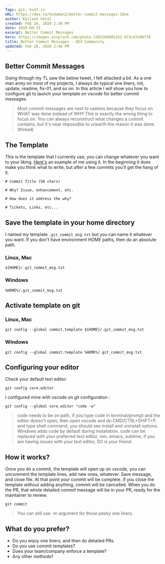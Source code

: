 ```yaml
---
Tags: git, kv47.in
URL: https://dev.to/kodaman2/better-commit-messages-3dnm
author: Kailash Vetal
created: Feb 28, 2020 2:30 PM
date: 2019-04-31
excerpt: Better Commit Messages
hero: https://images.unsplash.com/photo-1501504905252-473c47e087f8
title: Better Commit Messages - DEV Community 
updated: Feb 28, 2020 2:46 PM
---
```

## Better Commit Messages

Going through my TL saw the below tweet, I felt attacked a bit. As a one man army on most of my projects, I always do typical one liners, init, update, readme, fix-01, and so on. In this article I will show you how to configure git to launch your template on vscode for better commit messages.

> Most commit messages are next to useless because they focus on WHAT was done instead of WHY.This is exactly the wrong thing to focus on. You can always reconstruct what changes a commit contains, but it's near impossible to unearth the reason it was done.(thread)

## The Template

This is the template that I currently use, you can change whatever you want to your liking. [Here's](https://github.com/dmroeder/pylogix/pull/71) an example of me using it. In the beginning it does make you think what to write, but after a few commits you'll get the hang of it.

    # Commit Title (50 chars)
    
    # Why? Issue, enhancement, etc.
    
    # How does it address the why?
    
    # Tickets, Links, etc...

## Save the template in your home directory

I named my template `.git_commit_msg.txt` but you can name it whatever you want. If you don't have environment HOME paths, then do an absolute path.

### Linux, Mac

`${HOME}/.git_commit_msg.txt`

### Windows

`%HOME%/.git_commit_msg.txt`

## Activate template on git

### Linux, Mac

    git config --global commit.template ${HOME}/.git_commit_msg.txt

### Windows

    git config --global commit.template %HOME%/.git_commit_msg.txt

## Configuring your editor

Check your default text editor:

    git config core.editor

I configured mine with vscode on git configuration :

    git config --global core.editor "code -w"

> code needs to be on path, if you type code in terminal/prompt and the editor doesn't open, then open vscode and do CMD/CTRL+SHIFT+P, and type shell command, you should see install and uninstall options. Windows adds code by default during installation. code can be replaced with your preferred text editor, vim, emacs, sublime, if you are having issues with your text editor, SO is your friend.

## How it works?

Once you do a commit, the template will open up on vscode, you can uncomment the template lines, add new ones, whatever. Save message, and close file. At that point your commit will be complete. If you close the template without adding anything, commit will be cancelled. When you do the PR, that whole detailed commit message will be in your PR, ready for the maintainer to review.

    git commit

> You can still use -m argument for those pesky one liners.

## What do you prefer?

- Do you enjoy one liners, and then do detailed PRs.
- Do you use commit templates?
- Does your team/company enforce a template?
- Any other methods?
